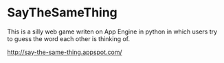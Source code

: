 # SayTheSameThing

This is a silly web game writen on App Engine in python in which users try to guess the word each other is thinking of. 

http://say-the-same-thing.appspot.com/

